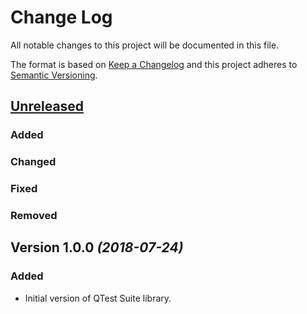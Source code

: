 # Change Log
All notable changes to this project will be documented in this file.

The format is based on [Keep a Changelog](http://keepachangelog.com/) 
and this project adheres to [Semantic Versioning](http://semver.org/).

## [Unreleased](https://github.com/lumik/qtest_suite/compare/master...develop)


### Added


### Changed


### Fixed


### Removed 


## Version 1.0.0 *(2018-07-24)*


### Added

- Initial version of QTest Suite library.
